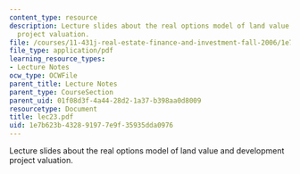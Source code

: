 ```yaml
---
content_type: resource
description: Lecture slides about the real options model of land value and development
  project valuation.
file: /courses/11-431j-real-estate-finance-and-investment-fall-2006/1e7b623b432891977e9f35935dda0976_lec23.pdf
file_type: application/pdf
learning_resource_types:
- Lecture Notes
ocw_type: OCWFile
parent_title: Lecture Notes
parent_type: CourseSection
parent_uid: 01f08d3f-4a44-28d2-1a37-b398aa0d8009
resourcetype: Document
title: lec23.pdf
uid: 1e7b623b-4328-9197-7e9f-35935dda0976
---
```

Lecture slides about the real options model of land value and development project valuation.

